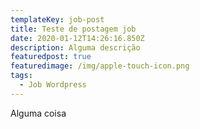 ```yaml
---
templateKey: job-post
title: Teste de postagem job
date: 2020-01-12T14:26:16.850Z
description: Alguma descrição
featuredpost: true
featuredimage: /img/apple-touch-icon.png
tags:
  - Job Wordpress
---
```

Alguma coisa
